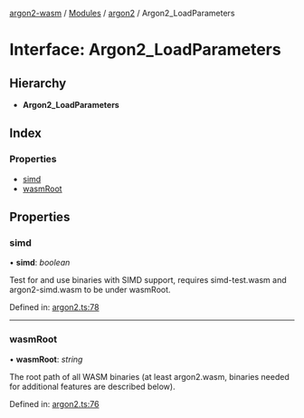 [argon2-wasm](../README.md) / [Modules](../modules.md) / [argon2](../modules/argon2.md) / Argon2_LoadParameters

# Interface: Argon2\_LoadParameters

## Hierarchy

* **Argon2_LoadParameters**

## Index

### Properties

* [simd](argon2.argon2_loadparameters.md#simd)
* [wasmRoot](argon2.argon2_loadparameters.md#wasmroot)

## Properties

### simd

• **simd**: *boolean*

Test for and use binaries with SIMD support, requires simd-test.wasm and argon2-simd.wasm to be under wasmRoot.

Defined in: [argon2.ts:78](https://github.com/very-amused/argon2-wasm/blob/bd1de65/src/argon2.ts#L78)

___

### wasmRoot

• **wasmRoot**: *string*

The root path of all WASM binaries (at least argon2.wasm, binaries needed for additional features are described below).

Defined in: [argon2.ts:76](https://github.com/very-amused/argon2-wasm/blob/bd1de65/src/argon2.ts#L76)
